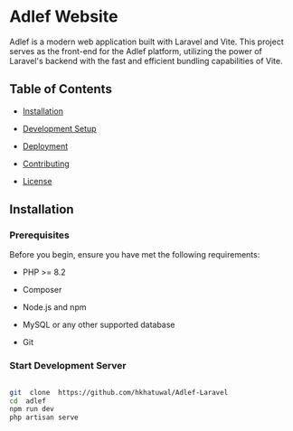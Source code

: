 
# Adlef Website

  

Adlef is a modern web application built with Laravel and Vite. This project serves as the front-end for the Adlef platform, utilizing the power of Laravel's backend with the fast and efficient bundling capabilities of Vite.

  

## Table of Contents

  

- [Installation](#installation)

- [Development Setup](#development-setup)

- [Deployment](#deployment)

- [Contributing](#contributing)

- [License](#license)

  

## Installation

  

### Prerequisites

  

Before you begin, ensure you have met the following requirements:

  

- PHP >= 8.2

- Composer

- Node.js and npm

- MySQL or any other supported database

- Git

  

### Start Development Server


```bash

git  clone  https://github.com/hkhatuwal/Adlef-Laravel
cd  adlef
npm run dev
php artisan serve
```


